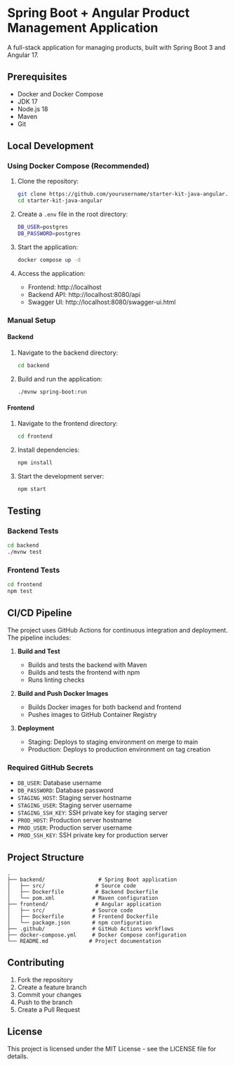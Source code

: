 # Spring Boot + Angular Product Management Application

A full-stack application for managing products, built with Spring Boot 3 and Angular 17.

## Prerequisites

- Docker and Docker Compose
- JDK 17
- Node.js 18
- Maven
- Git

## Local Development

### Using Docker Compose (Recommended)

1. Clone the repository:
   ```bash
   git clone https://github.com/yourusername/starter-kit-java-angular.git
   cd starter-kit-java-angular
   ```

2. Create a `.env` file in the root directory:
   ```bash
   DB_USER=postgres
   DB_PASSWORD=postgres
   ```

3. Start the application:
   ```bash
   docker compose up -d
   ```

4. Access the application:
   - Frontend: http://localhost
   - Backend API: http://localhost:8080/api
   - Swagger UI: http://localhost:8080/swagger-ui.html

### Manual Setup

#### Backend

1. Navigate to the backend directory:
   ```bash
   cd backend
   ```

2. Build and run the application:
   ```bash
   ./mvnw spring-boot:run
   ```

#### Frontend

1. Navigate to the frontend directory:
   ```bash
   cd frontend
   ```

2. Install dependencies:
   ```bash
   npm install
   ```

3. Start the development server:
   ```bash
   npm start
   ```

## Testing

### Backend Tests
```bash
cd backend
./mvnw test
```

### Frontend Tests
```bash
cd frontend
npm test
```

## CI/CD Pipeline

The project uses GitHub Actions for continuous integration and deployment. The pipeline includes:

1. **Build and Test**
   - Builds and tests the backend with Maven
   - Builds and tests the frontend with npm
   - Runs linting checks

2. **Build and Push Docker Images**
   - Builds Docker images for both backend and frontend
   - Pushes images to GitHub Container Registry

3. **Deployment**
   - Staging: Deploys to staging environment on merge to main
   - Production: Deploys to production environment on tag creation

### Required GitHub Secrets

- `DB_USER`: Database username
- `DB_PASSWORD`: Database password
- `STAGING_HOST`: Staging server hostname
- `STAGING_USER`: Staging server username
- `STAGING_SSH_KEY`: SSH private key for staging server
- `PROD_HOST`: Production server hostname
- `PROD_USER`: Production server username
- `PROD_SSH_KEY`: SSH private key for production server

## Project Structure

```
.
├── backend/                 # Spring Boot application
│   ├── src/                # Source code
│   ├── Dockerfile          # Backend Dockerfile
│   └── pom.xml            # Maven configuration
├── frontend/               # Angular application
│   ├── src/               # Source code
│   ├── Dockerfile         # Frontend Dockerfile
│   └── package.json       # npm configuration
├── .github/               # GitHub Actions workflows
├── docker-compose.yml     # Docker Compose configuration
└── README.md             # Project documentation
```

## Contributing

1. Fork the repository
2. Create a feature branch
3. Commit your changes
4. Push to the branch
5. Create a Pull Request

## License

This project is licensed under the MIT License - see the LICENSE file for details.